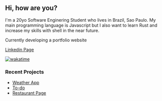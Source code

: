 ## Hi, how are you?

I'm a 20yo Software Enginering Student who lives in Brazil, Sao Paulo. My main programming language is Javascript but I also want to learn Rust and increase my skills with shell in the near future.

Currently developing a portfolio website

[Linkedin Page](https://www.linkedin.com/in/silva-luc/)

[![wakatime](https://wakatime.com/badge/user/c1b7afcb-168f-4074-bcff-1c6756fac9a3.svg)](https://wakatime.com/@c1b7afcb-168f-4074-bcff-1c6756fac9a3)

### Recent Projects
- [Weather App](https://github.com/luc-silva/weather-app)
- [To-do](https://github.com/luc-silva/to-do)
- [Restaurant Page](https://github.com/luc-silva/restaurant-page/tree/react-version)
